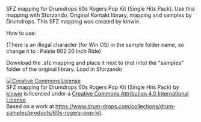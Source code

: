 SFZ mapping for Drumdrops 60s Rogers Pop Kit (Single Hits Pack). Use this mapping with Sforzando. Original Kontakt library, mapping and samples by Drumdrops.
This SFZ mapping was created by kinwie. 

How to use:

(There is an illegal character (for Win OS) in the sample folder name, so change it to :
Paiste 602 20 Inch Ride)

Download the .sfz mapping and place it next to (not into) the "samples" folder of the original library.
Load in Sforzando




<a rel="license" href="http://creativecommons.org/licenses/by/4.0/">
<img alt="Creative Commons License" style="border-width:0" src="https://i.creativecommons.org/l/by/4.0/88x31.png" /></a>
<br /><span xmlns:dct="http://purl.org/dc/terms/" href="http://purl.org/dc/dcmitype/Text" property="dct:title" rel="dct:type">
SFZ mapping for Drumdrops 60s Rogers Pop Kit (Single Hits Pack)</span> by <a xmlns:cc="http://creativecommons.org/ns#" href="https://github.com/sfzinstruments/mappings/" property="cc:attributionName" rel="cc:attributionURL">kinwie</a> 
is licensed under a <a rel="license" href="http://creativecommons.org/licenses/by/4.0/">Creative Commons Attribution 4.0 International License</a>.<br />Based on a work at <a xmlns:dct="http://purl.org/dc/terms/" href="https://www.drum-drops.com/collections/drum-samples/products/60s-rogers-pop-kit" rel="dct:source">https://www.drum-drops.com/collections/drum-samples/products/60s-rogers-pop-kit</a>.
